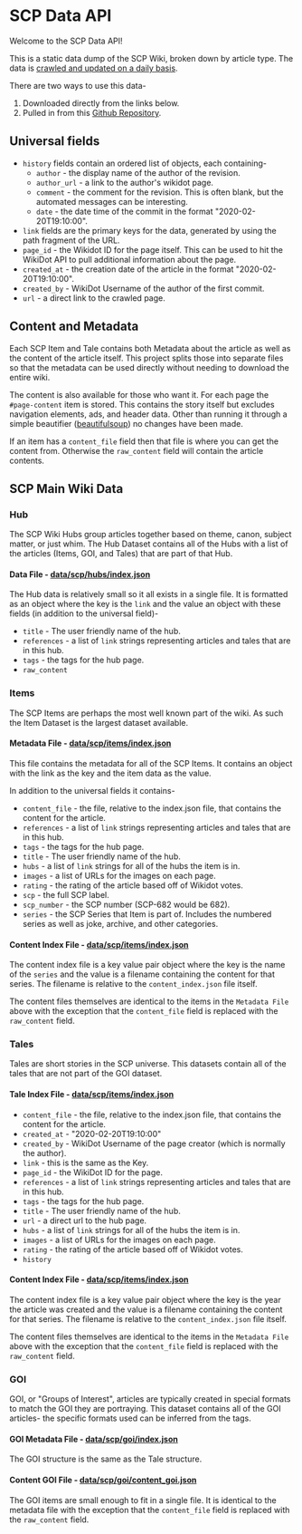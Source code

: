 # SCP Data API

Welcome to the SCP Data API!

This is a static data dump of the SCP Wiki, broken down by article type. The data is [crawled and updated on a daily basis](https://github.com/scp-data/scp-api/actions/workflows/scp-items.yml).

There are two ways to use this data-

1. Downloaded directly from the links below.
2. Pulled in from this [Github Repository](https://github.com/scp-data/scp-api).

## Universal fields

* `history` fields contain an ordered list of objects, each containing-
  * `author` - the display name of the author of the revision.
  * `author_url` - a link to the author's wikidot page.
  * `comment` - the comment for the revision. This is often blank, but the automated messages can be interesting.
  * `date` - the date time of the commit in the format "2020-02-20T19:10:00".
* `link` fields are the primary keys for the data, generated by using the path fragment of the URL.
* `page_id` - the Wikidot ID for the page itself. This can be used to hit the WikiDot API to pull additional information about the page.
* `created_at` - the creation date of the article in the format "2020-02-20T19:10:00".
* `created_by` - WikiDot Username of the author of the first commit.
* `url` - a direct link to the crawled page.

## Content and Metadata

Each SCP Item and Tale contains both Metadata about the article as well as the content of the article itself. This project splits those into separate files so that the metadata can be used directly without needing to download the entire wiki.

The content is also available for those who want it. For each page the `#page-content` item is stored. This contains the story itself but excludes navigation elements, ads, and header data. Other than running it through a simple beautifier ([beautifulsoup](https://beautiful-soup-4.readthedocs.io/en/latest/)) no changes have been made.

If an item has a `content_file` field then that file is where you can get the content from. Otherwise the `raw_content` field will contain the article contents.


## SCP Main Wiki Data

### Hub

The SCP Wiki Hubs group articles together based on theme, canon, subject matter, or just whim. The Hub Dataset contains all of the Hubs with a list of the articles (Items, GOI, and Tales) that are part of that Hub.

#### Data File - [data/scp/hubs/index.json](./data/scp/hubs/index.json)

The Hub data is relatively small so it all exists in a single file. It is formatted as an object where the key is the `link` and the value an object with these fields (in addition to the universal field)-

* `title` - The user friendly name of the hub.
* `references` - a list of `link` strings representing articles and tales that are in this hub.
* `tags` - the tags for the hub page.
* `raw_content`

### Items

The SCP Items are perhaps the most well known part of the wiki. As such the Item Dataset is the largest dataset available.


#### Metadata File - [data/scp/items/index.json](./data/scp/items/index.json)

This file contains the metadata for all of the SCP Items. It contains an object with the link as the key and the item data as the value.

In addition to the universal fields it contains-

* `content_file` - the file, relative to the index.json file, that contains the content for the article.
* `references` - a list of `link` strings representing articles and tales that are in this hub.
* `tags` - the tags for the hub page.
* `title` - The user friendly name of the hub.
* `hubs` - a list of `link` strings for all of the hubs the item is in.
* `images` - a list of URLs for the images on each page.
* `rating` - the rating of the article based off of Wikidot votes.
* `scp` - the full SCP label.
* `scp_number` - the SCP number (SCP-682 would be 682).
* `series` - the SCP Series that Item is part of. Includes the numbered series as well as joke, archive, and other categories.

#### Content Index File - [data/scp/items/index.json](./data/scp/items/content_index.json)

The content index file is a key value pair object where the key is the name of the `series` and the value is a filename containing the content for that series. The filename is relative to the `content_index.json` file itself.

The content files themselves are identical to the items in the `Metadata File` above with the exception that the `content_file` field is replaced with the `raw_content` field.


### Tales

Tales are short stories in the SCP universe. This datasets contain all of the tales that are not part of the GOI dataset.

#### Tale Index File - [data/scp/items/index.json](./data/scp/tales/index.json)

* `content_file` - the file, relative to the index.json file, that contains the content for the article.
* `created_at` - "2020-02-20T19:10:00"
* `created_by` - WikiDot Username of the page creator (which is normally the author).
* `link` - this is the same as the Key.
* `page_id` - the WikiDot ID for the page.
* `references` - a list of `link` strings representing articles and tales that are in this hub.
* `tags` - the tags for the hub page.
* `title` - The user friendly name of the hub.
* `url` - a direct url to the hub page.
* `hubs` - a list of `link` strings for all of the hubs the item is in.
* `images` - a list of URLs for the images on each page.
* `rating` - the rating of the article based off of Wikidot votes.
* `history`

#### Content Index File - [data/scp/items/index.json](./data/scp/tales/content_index.json)

The content index file is a key value pair object where the key is the year the article was created and the value is a filename containing the content for that series. The filename is relative to the `content_index.json` file itself.

The content files themselves are identical to the items in the `Metadata File` above with the exception that the `content_file` field is replaced with the `raw_content` field.


### GOI

GOI, or "Groups of Interest", articles are typically created in special formats to match the GOI they are portraying. This dataset contains all of the GOI articles- the specific formats used can be inferred from the tags.

#### GOI Metadata File - [data/scp/goi/index.json](./data/scp/goi/index.json)

The GOI structure is the same as the Tale structure.


#### Content GOI File - [data/scp/goi/content_goi.json](./data/scp/goi/content_goi.json)

The GOI items are small enough to fit in a single file. It is identical to the metadata file with the exception that the `content_file` field is replaced with the `raw_content` field.


<script defer data-domain="scp-data.tedivm.com" src="https://plausible.io/js/plausible.js"></script>
